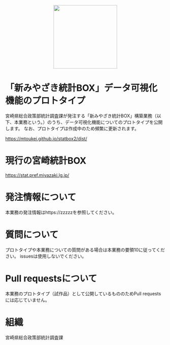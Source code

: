 <p align="center"">
<a href="https://tokeichosa.github.io/statbox2/dist/" target="_blank">
  <img src="https://github.com/mtoukei/statbox2/blob/master/img/tokeibox.JPG" width=200>
</a>
</p>

# 「新みやざき統計BOX」データ可視化機能のプロトタイプ
宮崎県総合政策部統計調査課が発注する「新みやざき統計BOX」構築業務（以下、本業務という。）のうち、データ可視化機能についてのプロトタイプを公開します。
なお、プロトタイプは作成中のため頻繁に更新されます。

https://mtoukei.github.io/statbox2/dist/

# 現行の宮崎統計BOX
https://stat.pref.miyazaki.lg.jp/

# 発注情報について
本業務の発注情報はhttps://zzzzzを参照してください。

# 質問について
プロトタイプや本業務についての質問がある場合は本業務の要領10に従ってください。
issuesは使用しないでください。

# Pull requestsについて
本業務のプロトタイプ（試作品）として公開しているもののためPull requestsには応じていません。

# 組織
宮崎県総合政策部統計調査課
